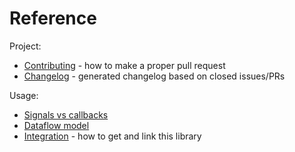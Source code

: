 # Reference

Project:

* [Contributing](../CONTRIBUTING.md) - how to make a proper pull request
* [Changelog](../CHANGELOG.md) - generated changelog based on closed issues/PRs

Usage:

* [Signals vs callbacks](signals_vs_callbacks.md)
* [Dataflow model](dataflow_model.md)
* [Integration](../tests/integration/) - how to get and link this library
